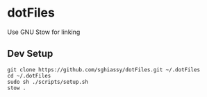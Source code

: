 # dotFiles

Use GNU Stow for linking

## Dev Setup

```
git clone https://github.com/sghiassy/dotFiles.git ~/.dotFiles
cd ~/.dotFiles
sudo sh ./scripts/setup.sh
stow .
```
